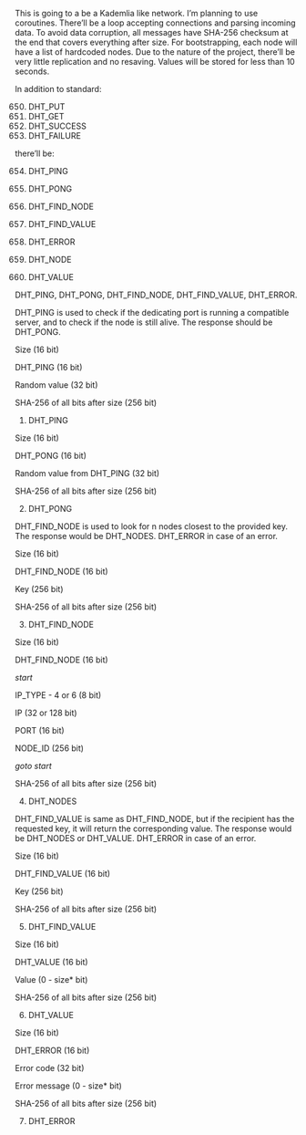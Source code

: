 This is going to a be a Kademlia like network. I’m planning to use coroutines. There’ll be a loop accepting connections and parsing incoming data. To avoid data corruption, all messages have SHA-256 checksum at the end that covers everything after size. For bootstrapping, each node will have a list of hardcoded nodes. Due to the nature of the project, there’ll be very little replication and no resaving. Values will be stored for less than 10 seconds.


In addition to standard:


650. DHT_PUT
651. DHT_GET
652. DHT_SUCCESS
653. DHT_FAILURE


there’ll be:


654. DHT_PING

655. DHT_PONG

656. DHT_FIND_NODE

657. DHT_FIND_VALUE

658. DHT_ERROR

659. DHT_NODE

660. DHT_VALUE


DHT_PING, DHT_PONG, DHT_FIND_NODE, DHT_FIND_VALUE, DHT_ERROR.


DHT_PING is used to check if the dedicating port is running a compatible server, and to check if the node is still alive. The response should be DHT_PONG.



Size (16 bit)

DHT_PING (16 bit)

Random value (32 bit)


SHA-256 of all bits after size (256 bit)


1. DHT_PING



Size (16 bit)

DHT_PONG (16 bit)

Random value from DHT_PING (32 bit)


SHA-256 of all bits after size (256 bit)


2. DHT_PONG


DHT_FIND_NODE is used to look for n nodes closest to the provided key. The response would be DHT_NODES. DHT_ERROR in case of an error.


Size (16 bit)

DHT_FIND_NODE (16 bit)

Key (256 bit)


SHA-256 of all bits after size (256 bit)


3. DHT_FIND_NODE


Size (16 bit)

DHT_FIND_NODE (16 bit)

*start*

IP_TYPE - 4 or 6 (8 bit)

IP (32 or 128 bit)

PORT (16 bit)

NODE_ID (256 bit)

*goto start*

SHA-256 of all bits after size (256 bit)

4. DHT_NODES


DHT_FIND_VALUE is same as DHT_FIND_NODE, but if the recipient has the requested key, it will return the corresponding value. The response would be DHT_NODES or DHT_VALUE. DHT_ERROR in case of an error.



Size (16 bit)

DHT_FIND_VALUE (16 bit)

Key (256 bit)


SHA-256 of all bits after size (256 bit)


5. DHT_FIND_VALUE



Size (16 bit)

DHT_VALUE (16 bit)

Value (0 - size* bit)


SHA-256 of all bits after size (256 bit)


6. DHT_VALUE


Size (16 bit)

DHT_ERROR (16 bit)

Error code (32 bit)

Error message (0 - size* bit)

SHA-256 of all bits after size (256 bit)


7. DHT_ERROR

